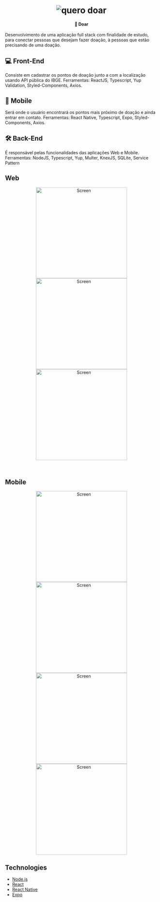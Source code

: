 <h1 align="center">
    <img alt="quero doar" src="Git/logo.png" />
</h1>

<h4 align="center">
  🚀 Doar
</h4>


Desenvolvimento de uma aplicação full stack com finalidade de estudo, para conectar pessoas que desejam fazer doação, à pessoas que estão precisando de uma doação.

## 💻 Front-End

Consiste em cadastrar os pontos de doação junto a com a localização usando API pública do IBGE.
Ferramentas: ReactJS, Typescript, Yup Validation, Styled-Components, Axios.

## 📱 Mobile

Será onde o usuário encontrará os pontos mais próximo de doação e ainda entrar em contato.
Ferramentas: React Native, Typescript, Expo, Styled-Components, Axios.

## 🛠 Back-End

É responsável pelas funcionalidades das aplicações Web e Mobile.
Ferramentas: NodeJS, Typescript, Yup, Multer, KnexJS, SQLite, Service Pattern
<br>

## Web

<p align="center">
  <img alt="Screen" src="Git/0.png" width="300px">
  <img alt="Screen" src="Git/1.png" width="300px">
  <img alt="Screen" src="Git/2.png" width="300px">
</p>



<br>

## Mobile
<p align="center">
  <img alt="Screen" src="Git/5.png" width="300px">
  <img alt="Screen" src="Git/6.png" width="300px">
  <img alt="Screen" src="Git/7.png" width="300px">
  <img alt="Screen" src="Git/8.png" width="300px">
</p>

## Technologies

- [Node.js](https://nodejs.org/en/)
- [React](https://reactjs.org)
- [React Native](https://facebook.github.io/react-native/)
- [Expo](https://expo.io/)
